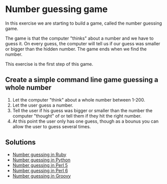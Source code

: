 # Number guessing game

In this exercise we are starting to build a game, called the number guessing game.


The game is that the computer "thinks" about a number and we have to guess it. On every guess, the computer will tell
us if our guess was smaller or bigger than the hidden number. The game ends when we find the number.

This exercise is the first step of this game.


## Create a simple command line game guessing a whole number

1. Let the computer "think" about a whole number between 1-200.
1. Let the user guess a number.
1. Tell the user if his guess was bigger or smaller than the number the computer "thought" of or tell them if they hit the right number.
1. At this point the user only has one guess, though as a bounus you can allow the user to guess several times.

## Solutions

* [Number guessing in Ruby](/number-guessing-in-ruby)
* [Number guessing in Python](/number-guessing-in-python)
* [Number guessing in Perl 5](https://perlmaven.com/beginner-perl-maven-solution-number-guessing-game)
* [Number guessing in Perl 6](http://perl6maven.com/number-guessing-game)
* [Number guessing in Groovy](/groovy-number-guessing-game)
